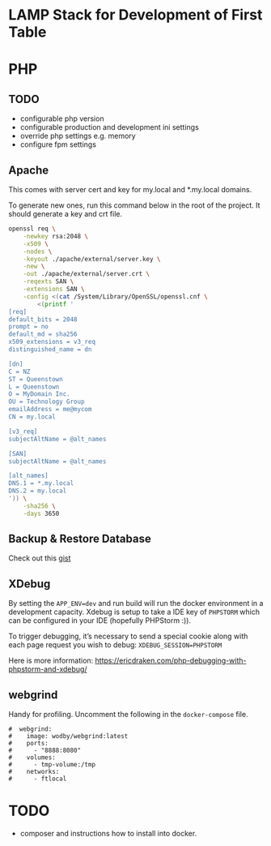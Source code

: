 # LAMP Stack for Development of First Table

# PHP
## TODO 
- configurable php version
- configurable production and development ini settings 
- override php settings e.g. memory
- configure fpm settings

## Apache
This comes with server cert and key for my.local and *.my.local domains.

To generate new ones, run this command below in the root of the project. It should generate a key and crt file.

```bash
openssl req \
    -newkey rsa:2048 \
    -x509 \
    -nodes \
    -keyout ./apache/external/server.key \
    -new \
    -out ./apache/external/server.crt \
    -reqexts SAN \
    -extensions SAN \
    -config <(cat /System/Library/OpenSSL/openssl.cnf \
        <(printf '
[req]
default_bits = 2048
prompt = no
default_md = sha256
x509_extensions = v3_req
distinguished_name = dn

[dn]
C = NZ
ST = Queenstown
L = Queenstown
O = MyDomain Inc.
OU = Technology Group
emailAddress = me@mycom
CN = my.local

[v3_req]
subjectAltName = @alt_names

[SAN]
subjectAltName = @alt_names

[alt_names]
DNS.1 = *.my.local
DNS.2 = my.local
')) \
    -sha256 \
    -days 3650
```

## Backup & Restore Database
Check out this [gist](https://gist.github.com/spalladino/6d981f7b33f6e0afe6bb)

## XDebug
By setting the `APP_ENV=dev` and run build will run the docker environment in a development capacity.
Xdebug is setup to take a IDE key of `PHPSTORM` which can be configured in your IDE (hopefully PHPStorm :)).

To trigger debugging, it’s necessary to send a special cookie along with each page request
you wish to debug: `XDEBUG_SESSION=PHPSTORM`

Here is more information: https://ericdraken.com/php-debugging-with-phpstorm-and-xdebug/

## webgrind

Handy for profiling. Uncomment the following in the `docker-compose` file.

```
#  webgrind:
#    image: wodby/webgrind:latest
#    ports:
#      - "8888:8080"
#    volumes:
#      - tmp-volume:/tmp
#    networks:
#      - ftlocal
```


# TODO

- composer and instructions how to install into docker.

